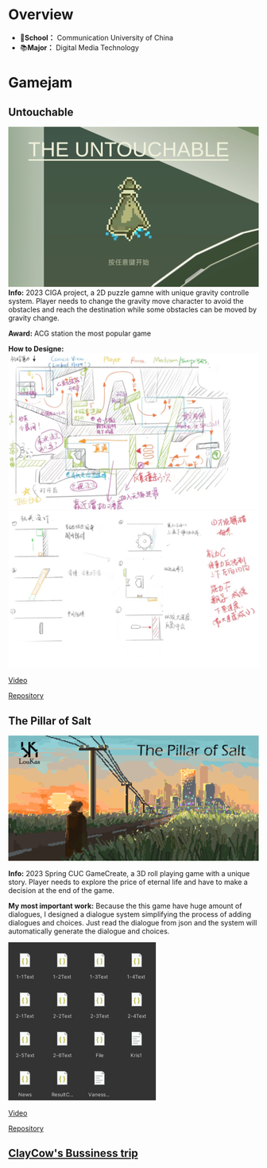 # Overview

- 🏫**School：** Communication University of China
- 📚**Major：** Digital Media Technology

# Gamejam

## Untouchable

![Untouchable](Resources/untouchable.png)
**Info:** 2023 CIGA project, a 2D puzzle gamne with unique gravity controlle system. Player needs to change the gravity move character to avoid the obstacles and reach the destination while some obstacles can be moved by gravity change.

**Award:** ACG station the most popular game

**How to Designe:**
![Design](Resources/design1.jpg)
![Design](Resources/design2.jpg)

[Video](https://www.bilibili.com/video/BV1uW4y1f7oq/?spm_id_from=333.999.0.0&vd_source=31076ab99ae3727137c5c3925b3c8d2f)

[Repository](https://github.com/MonologistGames/Touch)

## The Pillar of Salt

![The Pillar of Salt](Resources/pillarofsalt.png)

**Info:** 2023 Spring CUC GameCreate, a 3D roll playing game with a unique story. Player needs to explore the price of eternal life and have to make a decision at the end of the game.

**My most important work:** Because the this game have huge amount of dialogues, I designed a dialogue system simplifying the process of adding dialogues and choices. Just read the dialogue from json and the system will automatically generate the dialogue and choices.

![Dialogue](Resources/jsonfile.png)

[Video](https://www.bilibili.com/video/BV1Do4y1M7qZ/)

[Repository](https://github.com/Viking-wei/GameCreate2)

## [ClayCow's Bussiness trip](https://www.bilibili.com/video/BV1f34y1H7dU/?spm_id_from=333.999.0.0&vd_source=31076ab99ae3727137c5c3925b3c8d2f)
